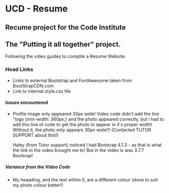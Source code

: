 # UCD - Resume

## Recume project for the Code Institute
## The "Putting it all together" project.

Following the video guides to complile a Resume Website.

### Head Links
- Links to external Bootstrap and FontAwesome taken from BootStrapCDN.com
- Link to internal style.css file


#### Issues encountered
- Profile image only appeared 30px wide! 
    Video code didn't add the line "logo {min-width: 360px;} and the photo appeared correctly, 
    but i had to add this line of code to get the photo to appear in it's proper width!
    Without it, the photo only appears 30px wide!!! (Contacted TUTOR SUPPORT about this!)
 
    Haley (from Tutor support) noticed I had Bootsrap 4.1.3 - as that is what the link in the 
    video brought me to! But in the video is was 3.7.7 Bootsrap!
    

##### Variance from the Video Code
- My heaading, and the text within it, are a different colour (done to suit my photo colour better!)

